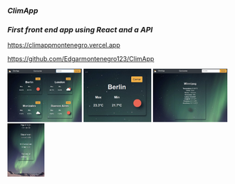 ### *ClimApp*
### *First front end app using React and a API*

https://climappmontenegro.vercel.app

https://github.com/Edgarmontenegro123/ClimApp

<img src = '/src/img/muestra2.jpeg' height = '120px'>
<img src = '/src/img/muestra1.jpeg' height = '120px'>
<img src = '/src/img/muestra3.jpeg' height = '120px'>
<img src = '/src/img/muestra4.jpeg' height = '120px'>

